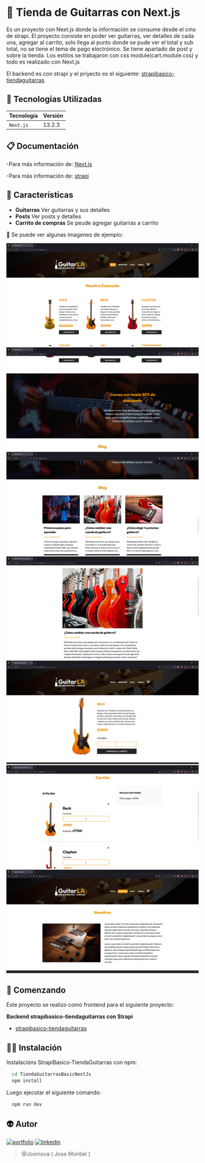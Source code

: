 # 🔖 Tienda de Guitarras con Next.js

Es un proyecto con Next.js donde la información se consume desde el cms de strapi. El proyecto consiste en poder ver guitarras, ver detalles de cada una, agregar al carrito, solo llega al punto donde se pude ver el total y sub total, no se tiene el tema de pago electrónico. Se tiene apartado de post y sobre la tienda. Los estilos se trabajaron con css module(cart.module.css) y todo es realizado con Next.js

El backend es con strapi y el priyecto es el siguiente: [strapibasico-tiendaguitarras](https://github.com/josmova/strapibasico-tiendaguitarras)

## 📃 Tecnologías Utilizadas

| Tecnología | Versión |
| :--------- | :------ |
| `Next.js`  | 13.2.3  |

## 📋 Documentación

-Para más información de: [Next.js](https://nextjs.org/)

-Para más información de: [strapi](https://strapi.io/)

## 📖 Características

- **Guitarras** Ver guitarras y sus detalles
- **Posts** Ver posts y detalles
- **Carrito de compras** Se peude agregar guitarras a carrito

📇 Se puede ver algunas imagenes de ejemplo:

![TiendaGuitarras-InicioPart1](/public/img/readme/InicioPart1.png)
![TiendaGuitarras-InicioPart2](/public/img/readme/InicioPart2.png)
![TiendaGuitarras-InicioPart3](/public/img/readme/InicioPart3.png)
![TiendaGuitarras-DetallesBlog](/public/img/readme/DetallesBlog.png)
![TiendaGuitarras-GuitarraDetalles](/public/img/readme/GuitarraDetalles.png)
![TiendaGuitarras-GuitarrasCart](/public/img/readme/GuitarrasCart.png)
![TiendaGuitarras-nosotros](/public/img/readme/nosotros.png)

## 🚀 Comenzando

Este proyecto se realizo como frontend para el siguiente proyecto:

**Backend strapibasico-tiendaguitarras con Strapi**

- [strapibasico-tiendaguitarras](https://github.com/josmova/strapibasico-tiendaguitarras)

## 👩‍💻 Instalación

Instalacións StrapiBasico-TiendaGuitarras con npm:

```bash
  cd TiendaGuitarrasBasicNextJs
  npm install
```

Luego ejecutar el siguiente comando:

```bash
  npm run dev
```

## 👽 Autor

[![portfolio](https://img.shields.io/badge/Mi_portafolio-000?style=for-the-badge&logo=ko-fi&logoColor=white)](https://josemontiel.netlify.app/)
[![linkedin](https://img.shields.io/badge/linkedin-0A66C2?style=for-the-badge&logo=linkedin&logoColor=white)](https://www.linkedin.com/in/josemontielmv/)

> @Josmova ( Jose Montiel )
